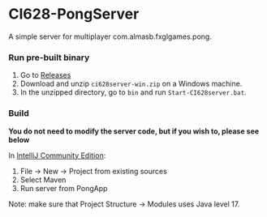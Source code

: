 # CI628-PongServer
A simple server for multiplayer com.almasb.fxglgames.pong.

### Run pre-built binary

1. Go to [Releases](https://github.com/AlmasB/CI628-PongServer/releases)
2. Download and unzip `ci628server-win.zip` on a Windows machine.
3. In the unzipped directory, go to `bin` and run `Start-CI628server.bat`.

### Build

**You do not need to modify the server code, but if you wish to, please see below**

In [IntelliJ Community Edition](https://www.jetbrains.com/idea/):

1. File -> New -> Project from existing sources
2. Select Maven 
3. Run server from PongApp

Note: make sure that Project Structure -> Modules uses Java level 17.
